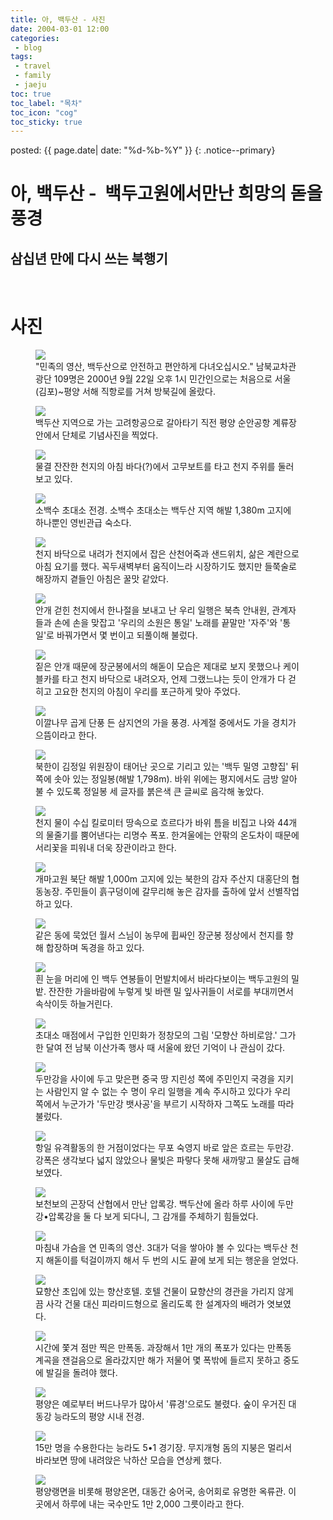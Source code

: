 ```yaml
---
title: 아, 백두산 - 사진
date: 2004-03-01 12:00
categories:
 - blog
tags:
 - travel
 - family
 - jaeju
toc: true
toc_label: "목차"
toc_icon: "cog"
toc_sticky: true
---
```


<head>
	<link rel="stylesheet" href="/resource/styles.css">
</head>

posted: {{ page.date| date: "%d-%b-%Y" }}
{: .notice--primary}

<h1 id="ah">아, 백두산 -  백두고원에서만난 희망의 돋을 풍경</h1>

<h2>삼십년 만에 다시 쓰는 북행기</h2>

<br>
<h1 id="photos">
사진
</h1>

<figure>
	<img src="/assets/images/baek-doo/departure.png">
	<figcaption>"민족의 영산, 백두산으로 안전하고 편안하게 다녀오십시오." 남북교차관광단 109명은 2000년 9월 22일 오후 1시 민간인으로는 처음으로 서울(김포)~평양 서해 직항로를 거쳐 방북길에 올랐다.</figcaption>
</figure>

<figure>
	<img src="/assets/images/baek-doo/photo-time.png">
	<figcaption>
		백두산 지역으로 가는 고려항공으로 갈아타기 직전 평양 순안공항 계류장 안에서 단체로 기념사진을 찍었다.
	</figcaption>
</figure>

<figure>
	<img src="/assets/images/baek-doo/boat.png">
	<figcaption>
		물결 잔잔한 천지의 아침 바다(?)에서 고무보트를 타고 천지 주위를 둘러보고 있다.
	</figcaption>
</figure>

<figure>
	<img src="/assets/images/baek-doo/tree.png">
	<figcaption>
		소백수 초대소 전경. 소백수 초대소는 백두산 지역 해발 1,380m 고지에 하나뿐인 영빈관급 숙소다.
	</figcaption>
</figure>

<figure>
	<img src="/assets/images/baek-doo/meal.png">
	<figcaption>
		천지 바닥으로 내려가 천지에서 잡은 산천어죽과 샌드위치, 삶은 계란으로 아침 요기를 했다. 꼭두새벽부터 움직이느라 시장하기도 했지만 들쭉술로 해장까지 곁들인 아침은 꿀맛 같았다.
	</figcaption>
</figure>

<figure>
	<img src="/assets/images/baek-doo/singing.png">
	<figcaption>
		안개 걷힌 천지에서 한나절을 보내고 난 우리 일행은 북측 안내원, 관계자들과 손에 손을 맞잡고 '우리의 소원은 통일' 노래를 끝말만 '자주'와 '통일'로 바꿔가면서 몇 번이고 되풀이해 불렀다.
	</figcaption>
</figure>

<figure>
	<img src="/assets/images/baek-doo/sun-rise.png">
	<figcaption>
		짙은 안개 때문에 장군봉에서의 해돋이 모습은 제대로 보지 못했으나 케이블카를 타고 천지 바닥으로 내려오자, 언제 그랬느냐는 듯이 안개가 다 걷히고 고요한 천지의 아침이 우리를 포근하게 맞아 주었다.
	</figcaption>
</figure>

<figure>
	<img src="/assets/images/baek-doo/autumn.png">
	<figcaption>
		이깔나무 곱게 단풍 든 삼지연의 가을 풍경. 사계절 중에서도 가을 경치가 으뜸이라고 한다.
	</figcaption>
</figure>

<figure>
	<img src="/assets/images/baek-doo/home-town-house.png">
	<figcaption>
		북한이 김정일 위원장이 태어난 곳으로 기리고 있는 '백두 밀영 고향집' 뒤쪽에 솟아 있는 정일봉(해발 1,798m). 바위 위에는 평지에서도 금방 알아불 수 있도록 정일봉 세 글자를 붉은색 큰 글씨로 음각해 놓았다.
	</figcaption>
</figure>

<figure>
	<img src="/assets/images/baek-doo/water-fall.png">
	<figcaption>
		천지 물이 수십 킬로미터 땅속으로 흐르다가 바위 틈을 비집고 나와 44개의 물줄기를 뿜어낸다는 리명수 폭포. 한겨울에는 안팎의 온도차이 때문에 서리꽃을 피워내 더욱 장관이라고 한다.
	</figcaption>
</figure>

<figure>
	<img src="/assets/images/baek-doo/farm.png">
	<figcaption>
		개마고원 북단 해발 1,000m 고지에 있는 북한의 감자 주산지 대홍단의 협동농장. 주민들이 흙구덩이에 갈무리해 놓은 감자를 출하에 앞서 선별작업하고 있다.
	</figcaption>
</figure>

<figure>
	<img src="/assets/images/baek-doo/prayer.png">
	<figcaption>
		같은 동에 묵었던 월서 스님이 농무에 휩싸인 장군봉 정상에서 천지를 향해 합장하며 독경을 하고 있다.
	</figcaption>
</figure>

<figure>
	<img src="/assets/images/baek-doo/corn-field.png">
	<figcaption>
		흰 눈을 머리에 인 백두 연봉들이 먼발치에서 바라다보이는 백두고원의 밀밭. 잔잔한 가을바람에 누렇게 빛 바랜 밀 잎사귀들이 서로를 부대끼면서 속삭이듯 하늘거린다.
	</figcaption>
</figure>

<figure>
	<img src="/assets/images/baek-doo/mountain.png">
	<figcaption>
		초대소 매점에서 구입한 인민화가 정창모의 그림 '모향산 하비로암.' 그가 한 달여 전 남북 이산가족 행사 때 서울에 왔던 기억이 나 관심이 갔다.
	</figcaption>
</figure>

<figure>
	<img src="/assets/images/baek-doo/singing-together.png">
	<figcaption>
		두만강을 사이에 두고 맞은편 중국 땅 지린성 쪽에 주민인지 국경을 지키는 사람인지 알 수 없는 수 명이 우리 일행을 계속 주시하고 있다가 우리 쪽에서 누군가가 '두만강 뱃사공'을 부르기 시작하자 그쪽도 노래를 따라 불렀다.
	</figcaption>
</figure>

<figure>
	<img src="/assets/images/baek-doo/river.png">
	<figcaption>
		항일 유격활동의 한 거점이었다는 무포 숙영지 바로 앞은 흐르는 두만강. 강폭은 생각보다 넓지 않았으나 물빛은 파랗다 못해 새까맣고 물살도 급해보였다.
	</figcaption>
</figure>

<figure>
	<img src="/assets/images/baek-doo/aprok-river.png">
	<figcaption>
		보천보의 곤장덕 산협에서 만난 압록강. 백두산에 올라 하루 사이에 두만강•압록강을 둘 다 보게 되다니, 그 감개를 주체하기 힘들었다.
	</figcaption>
</figure>

<figure>
	<img src="/assets/images/baek-doo/second-trial.png">
	<figcaption>
		마침내 가슴을 연 민족의 영산. 3대가 덕을 쌓아야 볼 수 있다는 백두산 천지 해돋이를 턱걸이까지 해서 두 번의 시도 끝에 보게 되는 행운을 얻었다.
	</figcaption>
</figure>

<figure>
	<img src="/assets/images/baek-doo/hotel.png">
	<figcaption>
		묘향산 초입에 있는 향산호텔. 호텔 건물이 묘향산의 경관을 가리지 않게끔 사각 건물 대신 피라미드형으로 올리도록 한 설계자의 배려가 엿보였다.
	</figcaption>
</figure>

<figure>
	<img src="/assets/images/baek-doo/thousand-falls.png">
	<figcaption>
		시간에 쫓겨 점만 찍은 만폭동. 과장해서 1만 개의 폭포가 있다는 만폭동 계곡을 잰걸음으로 올라갔지만 해가 저물어 몇 폭밖에 들르지 못하고 중도에 발길을 돌려야 했다.
	</figcaption>
</figure>

<figure>
	<img src="/assets/images/baek-doo/island.png">
	<figcaption>
		평양은 예로부터 버드나무가 많아서 '류경'으로도 불렸다. 숲이 우거진 대동강 능라도의 평양 시내 전경.
	</figcaption>
</figure>

<figure>
	<img src="/assets/images/baek-doo/stadium.png">
	<figcaption>
		15만 명을 수용한다는 능라도 5•1 경기장. 무지개형 돔의 지붕은 멀리서 바라보면 땅에 내려앉은 낙하산 모습을 연상케 했다.
	</figcaption>
</figure>

<figure>
	<img src="/assets/images/baek-doo/restaurant.png">
	<figcaption>
		평양랭면을 비롯해 평양온면, 대동간 숭어국, 송어회로 유명한 옥류관. 이곳에서 하루에 내는 국수만도 1만 2,000 그릇이라고 한다.
	</figcaption>
</figure>
